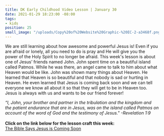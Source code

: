 ```yaml
---
title: DK Early Childhood Video Lesson | January 30
date: 2021-01-29 18:23:00 -08:00
tags:
- kids
position: 25
small_image: "/uploads/Copy%20of%20Website%20Graphic-%20EC-2-a3468f.png"
---
```


We are still learning about how awesome and powerful Jesus is! Even if you are afraid or lonely, all you need to do is pray and He will give you the power of the Holy Spirit to no longer be afraid. This week's lesson is about one of Jesus’ friends named John. John spent time on a beautiful island called Patmos. While he was there, an angel came to talk to him about what Heaven would be like. John was shown many things about Heaven. He learned that Heaven is so beautiful and that nobody is sad or hurting in Heaven. He even learned that Jesus is coming back soon and we can tell everyone we know all about it so that they will get to be in Heaven too. Jesus is always with us and wants to be our friend forever!

*“I, John, your brother and partner in the tribulation and the kingdom and the patient endurance that are in Jesus, was on the island called Patmos on account of the word of God and the testimony of Jesus." -Revelation 1:9*\
\
**Click on the link below for the lesson craft this week:**\
[The Bible Says Jesus is Coming Soon](https://drive.google.com/file/d/1Hw7S3n15hnYvZjDA6R8jbGVtNGZiRC00/view?usp=sharing)